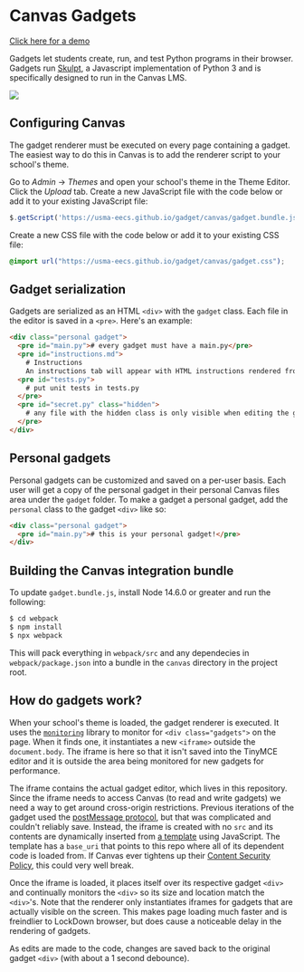 # Canvas Gadgets

[Click here for a demo](https://usma-eecs.github.io/gadget/)

Gadgets let students create, run, and test Python programs in their browser. Gadgets run [Skulpt](https://skulpt.org/), a Javascript implementation of Python 3 and is specifically designed to run in the Canvas LMS. 

![](https://i.imgur.com/mL5pKlv.png)

## Configuring Canvas

The gadget renderer must be executed on every page containing a gadget. The easiest way to do this in Canvas is to add the renderer script to your school's theme. 

Go to *Admin* -> *Themes* and open your school's theme in the Theme Editor. Click the *Upload* tab. Create a new JavaScript file with the code below or add it to your existing JavaScript file: 

```javascript
$.getScript('https://usma-eecs.github.io/gadget/canvas/gadget.bundle.js');
```

Create a new CSS file with the code below or add it to your existing CSS file: 

```css
@import url("https://usma-eecs.github.io/gadget/canvas/gadget.css");
```

## Gadget serialization

Gadgets are serialized as an HTML `<div>` with the `gadget` class. Each file in the editor is saved in a `<pre>`. Here's an example: 

```html
<div class="personal gadget">
  <pre id="main.py"># every gadget must have a main.py</pre>
  <pre id="instructions.md">
    # Instructions
    An instructions tab will appear with HTML instructions rendered from markdown
  <pre id="tests.py">
    # put unit tests in tests.py
  </pre>
  <pre id="secret.py" class="hidden">
    # any file with the hidden class is only visible when editing the gadget
  </pre>
</div>
```

## Personal gadgets

Personal gadgets can be customized and saved on a per-user basis. Each user will get a copy of the personal gadget in their personal Canvas files area under the `gadget` folder. To make a gadget a personal gadget, add the `personal` class to the gadget `<div>` like so: 

```html
<div class="personal gadget">
  <pre id="main.py"># this is your personal gadget!</pre>
</div>
```

## Building the Canvas integration bundle

To update `gadget.bundle.js`, install Node 14.6.0 or greater and run the following: 

```bash
$ cd webpack
$ npm install
$ npx webpack 
```

This will pack everything in `webpack/src` and any dependecies in `webpack/package.json` into a bundle in the `canvas` directory in the project root. 

## How do gadgets work? 

When your school's theme is loaded, the gadget renderer is executed. It uses the [`monitoring`](https://www.npmjs.com/package/monitoring) library to monitor for `<div class="gadgets">` on the page. When it finds one, it instantiates a new `<iframe>` outside the `document.body`. The iframe is here so that it isn't saved into the TinyMCE editor and it is outside the area being monitored for new gadgets for performance.  

The iframe contains the actual gadget editor, which lives in this repository. Since the iframe needs to access Canvas (to read and write gadgets) we need a way to get around cross-origin restrictions. Previous iterations of the gadget used the [postMessage protocol](https://developer.mozilla.org/en-US/docs/Web/API/Window/postMessage), but that was complicated and couldn't reliably save. Instead, the iframe is created with no `src` and its contents are dynamically inserted from [a template](webpack/src/gadget.html) using JavaScript. The template has a `base_uri` that points to this repo where all of its dependent code is loaded from. If Canvas ever tightens up their [Content Security Policy](https://developer.mozilla.org/en-US/docs/Web/HTTP/CSP), this could very well break. 

Once the iframe is loaded, it places itself over its respective gadget `<div>` and continually monitors the `<div>` so its size and location match the `<div>`'s. Note that the renderer only instantiates iframes for gadgets that are actually visible on the screen. This makes page loading much faster and is freindlier to LockDown browser, but does cause a noticeable delay in the rendering of gadgets. 

As edits are made to the code, changes are saved back to the original gadget `<div>` (with about a 1 second debounce). 